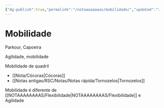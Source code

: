 ```yaml
---
{"dg-publish":true,"permalink":"/notaaaaaaaas/mobilidade/","updated":"2024-10-24T15:27:32.709-03:00"}
---
```


# Mobilidade
Parkour, Capoeira

Agilidade, mobilidade

Mobilidade de quadril
- [[Nota/Cócoras\|Cócoras]]
- [[Notas antigas/RSC/Notas/Notas rápida/Tornozelos\|Tornozelos]]

Mobilidade é diferente de [[NOTAAAAAAAAS/Flexibilidade\|NOTAAAAAAAAS/Flexibilidade]] e Agilidade
